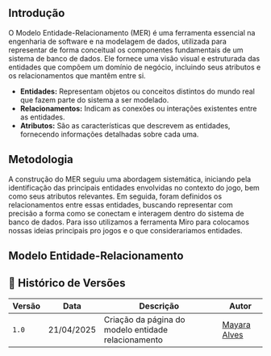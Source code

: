 ## Introdução

O Modelo Entidade-Relacionamento (MER) é uma ferramenta essencial na engenharia de software e na modelagem de dados, utilizada para representar de forma conceitual os componentes fundamentais de um sistema de banco de dados. Ele fornece uma visão visual e estruturada das entidades que compõem um domínio de negócio, incluindo seus atributos e os relacionamentos que mantêm entre si.

- **Entidades:** Representam objetos ou conceitos distintos do mundo real que fazem parte do sistema a ser modelado.
- **Relacionamentos:** Indicam as conexões ou interações existentes entre as entidades.
- **Atributos:** São as características que descrevem as entidades, fornecendo informações detalhadas sobre cada uma.

## Metodologia

A construção do MER seguiu uma abordagem sistemática, iniciando pela identificação das principais entidades envolvidas no contexto do jogo, bem como seus atributos relevantes. Em seguida, foram definidos os relacionamentos entre essas entidades, buscando representar com precisão a forma como se conectam e interagem dentro do sistema de banco de dados. Para isso utilizamos a ferramenta Miro para colocamos nossas ideias principais pro jogos e o que considerariamos entidades.

## Modelo Entidade-Relacionamento


## 📑 Histórico de Versões

| **Versão**   |   **Data**   | **Descrição** | **Autor** |
|--------|---------|-----------|--------|
|`1.0`| 21/04/2025 | Criação da página do modelo entidade relacionamento| [Mayara Alves](https://github.com/Mayara-tech)| 